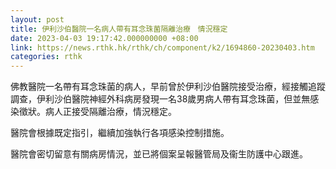 ```yaml
---
layout: post
title: 伊利沙伯醫院一名病人帶有耳念珠菌隔離治療　情況穩定
date: 2023-04-03 19:17:42.000000000 +08:00
link: https://news.rthk.hk/rthk/ch/component/k2/1694860-20230403.htm
categories: rthk
---
```


佛教醫院一名帶有耳念珠菌的病人，早前曾於伊利沙伯醫院接受治療，經接觸追蹤調查，伊利沙伯醫院神經外科病房發現一名38歲男病人帶有耳念珠菌，但並無感染徵狀。病人正接受隔離治療，情況穩定。

醫院會根據既定指引，繼續加強執行各項感染控制措施。
 
醫院會密切留意有關病房情況，並已將個案呈報醫管局及衞生防護中心跟進。
